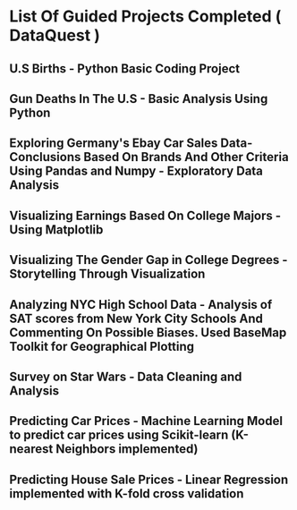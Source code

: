 # List Of Guided Projects Completed ( DataQuest )

## U.S Births - Python Basic Coding Project

## Gun Deaths In The U.S - Basic Analysis Using Python

## Exploring Germany's Ebay Car Sales Data- Conclusions Based On Brands And Other Criteria Using Pandas and Numpy - Exploratory Data Analysis

##  Visualizing Earnings Based On College Majors - Using Matplotlib

## Visualizing The Gender Gap in College Degrees - Storytelling  Through Visualization

## Analyzing NYC High School Data - Analysis of SAT scores from New York City Schools And Commenting On Possible Biases. Used BaseMap Toolkit for Geographical Plotting

## Survey on Star Wars - Data Cleaning and Analysis 
 
## Predicting Car Prices - Machine Learning Model to predict car prices using Scikit-learn (K-nearest Neighbors implemented) 

## Predicting House Sale Prices - Linear Regression implemented with K-fold cross validation
 
